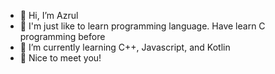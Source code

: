 - 👋 Hi, I’m Azrul
- 👀 I'm just like to learn programming language. Have learn C programming before
- 🌱 I’m currently learning C++, Javascript, and Kotlin
- 💞️ Nice to meet you!

<!---
Kokuru17/Kokuru17 is a ✨ special ✨ repository because its `README.md` (this file) appears on your GitHub profile.
You can click the Preview link to take a look at your changes.
--->
